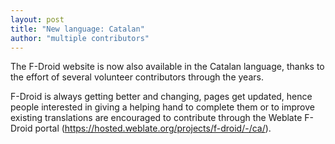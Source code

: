 ```yaml
---
layout: post
title: "New language: Catalan"
author: "multiple contributors"
---
```


The F-Droid website is now also available in the Catalan language, thanks to the effort of several volunteer contributors through the years.

F-Droid is always getting better and changing, pages get updated, hence people interested in giving a helping hand to complete them or to improve existing translations are encouraged to contribute through the Weblate F-Droid portal (https://hosted.weblate.org/projects/f-droid/-/ca/).